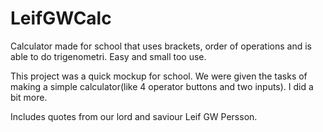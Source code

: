 # LeifGWCalc

Calculator made for school that uses brackets, order of operations and is able to do trigenometri.
Easy and small too use.

This project was a quick mockup for school. We were given the tasks of making a simple calculator(like 4 operator buttons and two inputs). I did a bit more.

Includes quotes from our lord and saviour Leif GW Persson.
